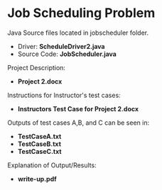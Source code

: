 # Job Scheduling Problem

Java Source files located in jobscheduler folder.
  * Driver: **ScheduleDriver2.java**
  * Source Code: **JobScheduler.java**

Project Description: 
  * **Project 2.docx**

Instructions for Instructor's test cases:   
  * **Instructors Test Case for Project 2.docx**

Outputs of test cases A,B, and C can be seen in: 
  * **TestCaseA.txt**
  * **TestCaseB.txt**
  * **TestCaseC.txt**
  
Explanation of Output/Results:
  * **write-up.pdf**
